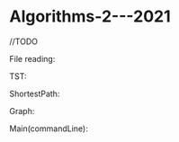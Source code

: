 # Algorithms-2---2021


//TODO


File reading:


TST:


ShortestPath:


Graph:


Main(commandLine):


